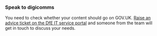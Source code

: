 ### Speak to digicomms

You need to check whether your content should go on GOV.UK. [Raise an advice ticket on the DfE IT service portal](https://dfe.service-now.com/serviceportal?id=sc_cat_item&sys_id=9c58f38ddb14fa005ca2fddabf9619a3&sysparm_category=611828a6db6c2f403b929334ca9619f6) and someone from the team will get in touch to discuss your needs.